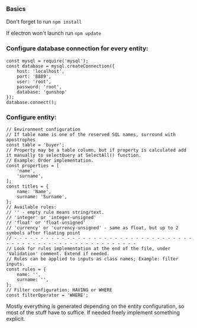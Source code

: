 ### Basics

Don't forget to run `npm install`

If electron won't launch run `npm update`

### Configure database connection for every entity:

```
const mysql = require('mysql');
const database = mysql.createConnection({
    host: 'localhost',
    port: '8889',
    user: 'root',
    password: 'root',
    database: 'gunshop'
});
database.connect();
```

### Configure entity:

```
// Environment configuration
// If table name is one of the reserved SQL names, surround with apostrophes
const table = 'buyer';
// Property may be a table column, but if property is calculated add it manually to selectQuery at SelectAll() function.
// Example: Order implementation.
const properties = [
    'name',
    'surname',
];
const titles = {
    name: 'Name',
    surname: 'Surname',
};
// Available rules:
// '' - empty rule means string/text.
// 'integer' or 'integer-unsigned'
// 'float' or 'float-unsigned'
// 'currency' or 'currency-unsigned' - same as float, but up to 2 symbols after floating point
// - - - - - - - - - - - - - - - - - - - - - - - - - - - - - - - - - - - - - - - - - - - - - - - - - - - - - - - - - - -
// Look for rules implementation at the end of the file, under 'Validation' comment. Extend if needed.
// Rules can be applied to inputs as class names; Example: filter inputs.
const rules = {
    name: '',
    surname: '',
};
// Filter configuration: HAVING or WHERE
const filterOperator = 'WHERE';
```

Mostly everything is generated depending on the entity configuration, so most of the stuff have to suffice. If needed freely implement something explicit.
